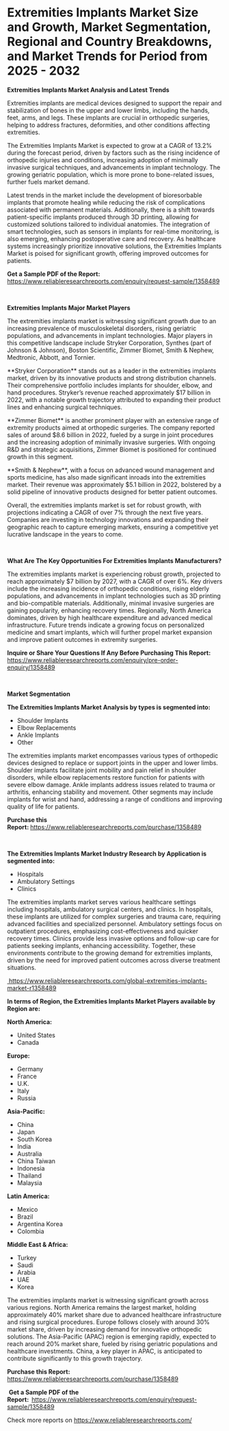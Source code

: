 <p><h1>Extremities Implants Market Size and Growth, Market Segmentation, Regional and Country Breakdowns, and Market Trends for Period from 2025 -  2032</h1></p><p><strong>Extremities Implants Market Analysis and Latest Trends</strong></p>
<p><p>Extremities implants are medical devices designed to support the repair and stabilization of bones in the upper and lower limbs, including the hands, feet, arms, and legs. These implants are crucial in orthopedic surgeries, helping to address fractures, deformities, and other conditions affecting extremities. </p><p>The Extremities Implants Market is expected to grow at a CAGR of 13.2% during the forecast period, driven by factors such as the rising incidence of orthopedic injuries and conditions, increasing adoption of minimally invasive surgical techniques, and advancements in implant technology. The growing geriatric population, which is more prone to bone-related issues, further fuels market demand. </p><p>Latest trends in the market include the development of bioresorbable implants that promote healing while reducing the risk of complications associated with permanent materials. Additionally, there is a shift towards patient-specific implants produced through 3D printing, allowing for customized solutions tailored to individual anatomies. The integration of smart technologies, such as sensors in implants for real-time monitoring, is also emerging, enhancing postoperative care and recovery. As healthcare systems increasingly prioritize innovative solutions, the Extremities Implants Market is poised for significant growth, offering improved outcomes for patients.</p></p>
<p><strong>Get a Sample PDF of the Report:&nbsp;</strong> <a href="https://www.reliableresearchreports.com/enquiry/request-sample/1358489?utm_campaign=3063&utm_medium=2&utm_source=Github&utm_content=ia&utm_term=22032025&utm_id=extremities-implants">https://www.reliableresearchreports.com/enquiry/request-sample/1358489</a></p>
<p>&nbsp;</p>
<p><strong>Extremities Implants Major Market Players</strong></p>
<p><p>The extremities implants market is witnessing significant growth due to an increasing prevalence of musculoskeletal disorders, rising geriatric populations, and advancements in implant technologies. Major players in this competitive landscape include Stryker Corporation, Synthes (part of Johnson & Johnson), Boston Scientific, Zimmer Biomet, Smith & Nephew, Medtronic, Abbott, and Tornier.</p><p>**Stryker Corporation** stands out as a leader in the extremities implants market, driven by its innovative products and strong distribution channels. Their comprehensive portfolio includes implants for shoulder, elbow, and hand procedures. Stryker’s revenue reached approximately $17 billion in 2022, with a notable growth trajectory attributed to expanding their product lines and enhancing surgical techniques.</p><p>**Zimmer Biomet** is another prominent player with an extensive range of extremity products aimed at orthopedic surgeries. The company reported sales of around $8.6 billion in 2022, fueled by a surge in joint procedures and the increasing adoption of minimally invasive surgeries. With ongoing R&D and strategic acquisitions, Zimmer Biomet is positioned for continued growth in this segment.</p><p>**Smith & Nephew**, with a focus on advanced wound management and sports medicine, has also made significant inroads into the extremities market. Their revenue was approximately $5.1 billion in 2022, bolstered by a solid pipeline of innovative products designed for better patient outcomes.</p><p>Overall, the extremities implants market is set for robust growth, with projections indicating a CAGR of over 7% through the next five years. Companies are investing in technology innovations and expanding their geographic reach to capture emerging markets, ensuring a competitive yet lucrative landscape in the years to come.</p></p>
<p>&nbsp;</p>
<p><strong>What Are The Key Opportunities For Extremities Implants Manufacturers?</strong></p>
<p><p>The extremities implants market is experiencing robust growth, projected to reach approximately $7 billion by 2027, with a CAGR of over 6%. Key drivers include the increasing incidence of orthopedic conditions, rising elderly populations, and advancements in implant technologies such as 3D printing and bio-compatible materials. Additionally, minimal invasive surgeries are gaining popularity, enhancing recovery times. Regionally, North America dominates, driven by high healthcare expenditure and advanced medical infrastructure. Future trends indicate a growing focus on personalized medicine and smart implants, which will further propel market expansion and improve patient outcomes in extremity surgeries.</p></p>
<p><strong>Inquire or Share Your Questions If Any Before Purchasing This Report:</strong> <a href="https://www.reliableresearchreports.com/enquiry/pre-order-enquiry/1358489?utm_campaign=3063&utm_medium=2&utm_source=Github&utm_content=ia&utm_term=22032025&utm_id=extremities-implants">https://www.reliableresearchreports.com/enquiry/pre-order-enquiry/1358489</a></p>
<p>&nbsp;</p>
<p><strong>Market Segmentation</strong></p>
<p><strong>The Extremities Implants Market Analysis by types is segmented into:</strong></p>
<p><ul><li>Shoulder Implants</li><li>Elbow Replacements</li><li>Ankle Implants</li><li>Other</li></ul></p>
<p><p>The extremities implants market encompasses various types of orthopedic devices designed to replace or support joints in the upper and lower limbs. Shoulder implants facilitate joint mobility and pain relief in shoulder disorders, while elbow replacements restore function for patients with severe elbow damage. Ankle implants address issues related to trauma or arthritis, enhancing stability and movement. Other segments may include implants for wrist and hand, addressing a range of conditions and improving quality of life for patients.</p></p>
<p><strong>Purchase this Report:&nbsp;</strong><a href="https://www.reliableresearchreports.com/purchase/1358489?utm_campaign=3063&utm_medium=2&utm_source=Github&utm_content=ia&utm_term=22032025&utm_id=extremities-implants">https://www.reliableresearchreports.com/purchase/1358489</a></p>
<p>&nbsp;</p>
<p><strong>The Extremities Implants Market Industry Research by Application is segmented into:</strong></p>
<p><ul><li>Hospitals</li><li>Ambulatory Settings</li><li>Clinics</li></ul></p>
<p><p>The extremities implants market serves various healthcare settings including hospitals, ambulatory surgical centers, and clinics. In hospitals, these implants are utilized for complex surgeries and trauma care, requiring advanced facilities and specialized personnel. Ambulatory settings focus on outpatient procedures, emphasizing cost-effectiveness and quicker recovery times. Clinics provide less invasive options and follow-up care for patients seeking implants, enhancing accessibility. Together, these environments contribute to the growing demand for extremities implants, driven by the need for improved patient outcomes across diverse treatment situations.</p></p>
<p><a href="https://www.reliableresearchreports.com/global-extremities-implants-market-r1358489?utm_campaign=3063&utm_medium=2&utm_source=Github&utm_content=ia&utm_term=22032025&utm_id=extremities-implants">&nbsp;https://www.reliableresearchreports.com/global-extremities-implants-market-r1358489</a></p>
<p><strong>In terms of Region, the Extremities Implants Market Players available by Region are:</strong></p>
<p>
    <p> <strong> North America: </strong>
        <ul>
            <li>United States</li>
            <li>Canada</li>
        </ul>
        </p> 
    <p> <strong> Europe: </strong>
        <ul>
            <li>Germany</li>
            <li>France</li>
            <li>U.K.</li>
            <li>Italy</li>
            <li>Russia</li>
        </ul>
        </p> 
    <p> <strong> Asia-Pacific: </strong>
        <ul>
            <li>China</li>
            <li>Japan</li>
            <li>South Korea</li>
            <li>India</li>
            <li>Australia</li>
            <li>China Taiwan</li>
            <li>Indonesia</li>
            <li>Thailand</li>
            <li>Malaysia</li>
        </ul>
        </p> 
    <p> <strong> Latin America: </strong>
        <ul>
            <li>Mexico</li>
            <li>Brazil</li>
            <li>Argentina Korea</li>
            <li>Colombia</li>
        </ul>
        </p> 
    <p> <strong> Middle East & Africa: </strong>
        <ul>
            <li>Turkey</li>
            <li>Saudi</li>
            <li>Arabia</li>
            <li>UAE</li>
            <li>Korea</li>
        </ul>
    </p>
    </p>
<p><p>The extremities implants market is witnessing significant growth across various regions. North America remains the largest market, holding approximately 40% market share due to advanced healthcare infrastructure and rising surgical procedures. Europe follows closely with around 30% market share, driven by increasing demand for innovative orthopedic solutions. The Asia-Pacific (APAC) region is emerging rapidly, expected to reach around 20% market share, fueled by rising geriatric populations and healthcare investments. China, a key player in APAC, is anticipated to contribute significantly to this growth trajectory.</p></p>
<p><strong>Purchase this Report: </strong><a href="https://www.reliableresearchreports.com/purchase/1358489?utm_campaign=3063&utm_medium=2&utm_source=Github&utm_content=ia&utm_term=22032025&utm_id=extremities-implants">https://www.reliableresearchreports.com/purchase/1358489</a></p>
<p>&nbsp;<strong>Get a Sample PDF of the Report:&nbsp;&nbsp;</strong><a href="https://www.reliableresearchreports.com/enquiry/request-sample/1358489?utm_campaign=3063&utm_medium=2&utm_source=Github&utm_content=ia&utm_term=22032025&utm_id=extremities-implants">https://www.reliableresearchreports.com/enquiry/request-sample/1358489</a></p>
<p><strong></strong></p>
<p>Check more reports on <a href="https://www.reliableresearchreports.com/?utm_campaign=3063&utm_medium=2&utm_source=Github&utm_content=ia&utm_term=22032025&utm_id=extremities-implants">https://www.reliableresearchreports.com/</a></p>